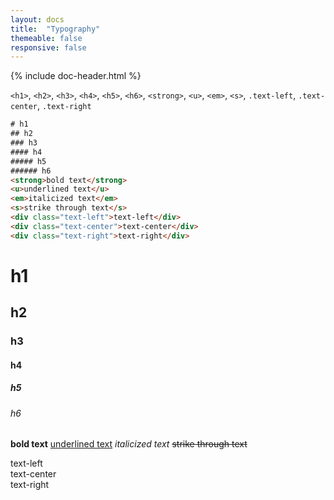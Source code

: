 ```yaml
---
layout: docs
title:  "Typography"
themeable: false
responsive: false
---
```

{% include doc-header.html %}

`<h1>`, `<h2>`, `<h3>`, `<h4>`, `<h5>`, `<h6>`, `<strong>`, `<u>`, `<em>`, `<s>`, `.text-left`, `.text-center`, `.text-right`

```html
# h1
## h2
### h3
#### h4
##### h5
###### h6
<strong>bold text</strong>
<u>underlined text</u>
<em>italicized text</em>
<s>strike through text</s>
<div class="text-left">text-left</div>
<div class="text-center">text-center</div>
<div class="text-right">text-right</div>
```

# h1
## h2
### h3
#### h4
##### h5
###### h6
<strong>bold text</strong>
<u>underlined text</u>
<em>italicized text</em>
<s>strike through text</s>
<div class="text-left">text-left</div>
<div class="text-center">text-center</div>
<div class="text-right">text-right</div>
